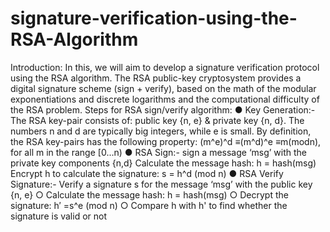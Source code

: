 # signature-verification-using-the-RSA-Algorithm
Introduction:
In this, we will aim to develop a signature verification protocol using the
RSA algorithm.
The RSA public-key cryptosystem provides a digital signature scheme (sign + verify),
based on the math of the modular exponentiations and discrete logarithms and the
computational difficulty of the RSA problem.
Steps for RSA sign/verify algorithm:
● Key Generation:-
  The RSA key-pair consists of: public key {n, e} & private key
  {n, d}. The numbers n and d are typically big integers, while e is small. By
  definition, the RSA key-pairs has the following property:
  (m^e)^d ≡(m^d)^e ≡m(modn), for all m in the range [0...n)
● RSA Sign:- 
  sign a message ‘msg’ with the private key components {n,d}
  Calculate the message hash: h = hash(msg)
  Encrypt h to calculate the signature: s = h^d (mod n)
● RSA Verify Signature:-
  Verify a signature s for the message ‘msg’ with the
  public key {n, e}
  ○ Calculate the message hash: h = hash(msg)
  ○ Decrypt the signature: h′ =s^e (mod n)
  ○ Compare h with h' to find whether the signature is valid or not

